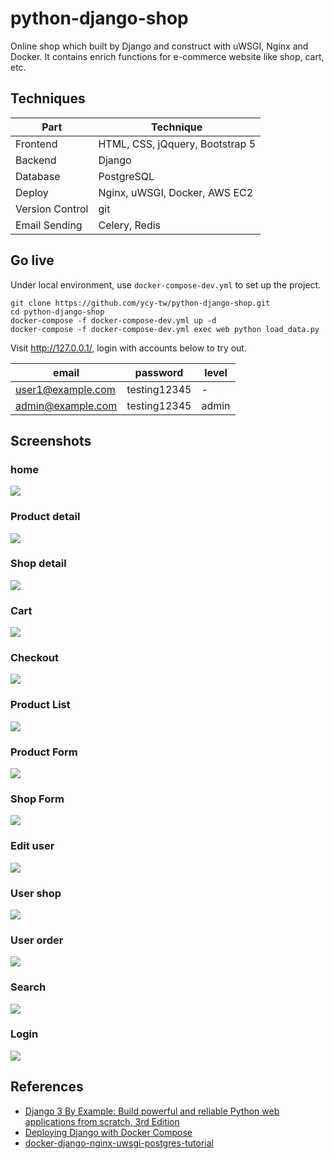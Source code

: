 # python-django-shop

Online shop which built by Django and construct with uWSGI, Nginx and Docker. It contains enrich functions for e-commerce website like shop, cart, etc.


## Techniques

| Part            | Technique                       |
| --------------- | ------------------------------- |
| Frontend        | HTML, CSS, jQquery, Bootstrap 5 |
| Backend         | Django                          |
| Database        | PostgreSQL                      |
| Deploy          | Nginx, uWSGI, Docker, AWS EC2   |
| Version Control | git                             |
| Email Sending   | Celery, Redis                   |


## Go live
Under local environment, use `docker-compose-dev.yml` to set up the project.
```docker
git clone https://github.com/ycy-tw/python-django-shop.git
cd python-django-shop
docker-compose -f docker-compose-dev.yml up -d
docker-compose -f docker-compose-dev.yml exec web python load_data.py
```

Visit http://127.0.0.1/, login with accounts below to try out.

| email             | password     | level |
| ----------------- | ------------ | ----- |
| user1@example.com | testing12345 | -     |
| admin@example.com | testing12345 | admin |


## Screenshots

### home
![](./intro/home.png)

### Product detail
![](./intro/product_detail.png)

### Shop detail
![](./intro/shop_detail.png)

### Cart
![](./intro/cart.png)

### Checkout
![](./intro/checkout.png)

### Product List
![](./intro/product_list.png)

### Product Form
![](./intro/product_form.png)

### Shop Form
![](./intro/shop_form.png)

### Edit user
![](./intro/user_form.png)

### User shop
![](./intro/user_shop.png)

### User order
![](./intro/user_order.png)

### Search
![](./intro/search.png)

### Login
![](./intro/login.png)


## References

- [Django 3 By Example: Build powerful and reliable Python web applications from scratch, 3rd Edition](https://www.amazon.com/Django-Example-powerful-reliable-applications/dp/1838981950/ref=sr_1_5?crid=3GW5HFEDDLFB3&keywords=django&qid=1655733334&sprefix=django%2Caps%2C356&sr=8-5)
- [Deploying Django with Docker Compose](https://www.youtube.com/watch?v=mScd-Pc_pX0&ab_channel=LondonAppDeveloper)
- [docker-django-nginx-uwsgi-postgres-tutorial](https://github.com/twtrubiks/docker-django-nginx-uwsgi-postgres-tutorial)
